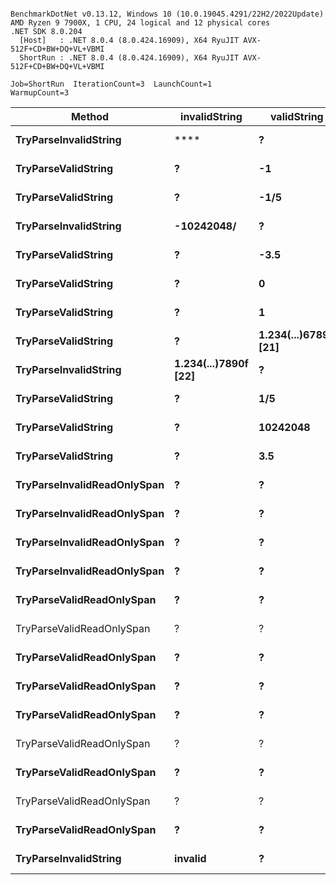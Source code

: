 ```

BenchmarkDotNet v0.13.12, Windows 10 (10.0.19045.4291/22H2/2022Update)
AMD Ryzen 9 7900X, 1 CPU, 24 logical and 12 physical cores
.NET SDK 8.0.204
  [Host]   : .NET 8.0.4 (8.0.424.16909), X64 RyuJIT AVX-512F+CD+BW+DQ+VL+VBMI
  ShortRun : .NET 8.0.4 (8.0.424.16909), X64 RyuJIT AVX-512F+CD+BW+DQ+VL+VBMI

Job=ShortRun  IterationCount=3  LaunchCount=1  
WarmupCount=3  

```
| Method                      | invalidString        | validString          | invalid  | valid    | Mean      | Error     | StdDev   | Gen0   | Allocated |
|---------------------------- |--------------------- |--------------------- |--------- |--------- |----------:|----------:|---------:|-------:|----------:|
| **TryParseInvalidString**       | ****                     | **?**                    | **?**        | **?**        |  **29.79 ns** |  **1.586 ns** | **0.087 ns** | **0.0081** |     **136 B** |
| **TryParseValidString**         | **?**                    | **-1**                   | **?**        | **?**        |  **59.58 ns** |  **1.655 ns** | **0.091 ns** | **0.0081** |     **136 B** |
| **TryParseValidString**         | **?**                    | **-1/5**                 | **?**        | **?**        | **100.34 ns** | **10.656 ns** | **0.584 ns** | **0.0181** |     **304 B** |
| **TryParseInvalidString**       | **-10242048/**           | **?**                    | **?**        | **?**        |  **87.61 ns** | **15.921 ns** | **0.873 ns** | **0.0172** |     **288 B** |
| **TryParseValidString**         | **?**                    | **-3.5**                 | **?**        | **?**        |  **79.25 ns** |  **7.358 ns** | **0.403 ns** | **0.0100** |     **168 B** |
| **TryParseValidString**         | **?**                    | **0**                    | **?**        | **?**        |  **56.23 ns** |  **2.869 ns** | **0.157 ns** | **0.0081** |     **136 B** |
| **TryParseValidString**         | **?**                    | **1**                    | **?**        | **?**        |  **60.12 ns** |  **3.006 ns** | **0.165 ns** | **0.0081** |     **136 B** |
| **TryParseValidString**         | **?**                    | **1.234(...)67890 [21]** | **?**        | **?**        | **300.63 ns** | **55.489 ns** | **3.042 ns** | **0.0257** |     **432 B** |
| **TryParseInvalidString**       | **1.234(...)7890f [22]** | **?**                    | **?**        | **?**        | **100.15 ns** | **10.868 ns** | **0.596 ns** | **0.0181** |     **304 B** |
| **TryParseValidString**         | **?**                    | **1/5**                  | **?**        | **?**        |  **96.92 ns** |  **2.996 ns** | **0.164 ns** | **0.0176** |     **296 B** |
| **TryParseValidString**         | **?**                    | **10242048**             | **?**        | **?**        |  **78.70 ns** |  **2.369 ns** | **0.130 ns** | **0.0081** |     **136 B** |
| **TryParseValidString**         | **?**                    | **3.5**                  | **?**        | **?**        |  **78.66 ns** | **13.180 ns** | **0.722 ns** | **0.0100** |     **168 B** |
| **TryParseInvalidReadOnlySpan** | **?**                    | **?**                    | **Char[0]**  | **?**        |  **38.01 ns** |  **6.839 ns** | **0.375 ns** | **0.0086** |     **144 B** |
| **TryParseInvalidReadOnlySpan** | **?**                    | **?**                    | **Char[10]** | **?**        |  **85.86 ns** |  **5.992 ns** | **0.328 ns** | **0.0148** |     **248 B** |
| **TryParseInvalidReadOnlySpan** | **?**                    | **?**                    | **Char[22]** | **?**        | **107.93 ns** | **17.865 ns** | **0.979 ns** | **0.0186** |     **312 B** |
| **TryParseInvalidReadOnlySpan** | **?**                    | **?**                    | **Char[7]**  | **?**        |  **41.22 ns** |  **7.284 ns** | **0.399 ns** | **0.0086** |     **144 B** |
| **TryParseValidReadOnlySpan**   | **?**                    | **?**                    | **?**        | **Char[1]**  |  **63.63 ns** |  **3.545 ns** | **0.194 ns** | **0.0086** |     **144 B** |
| TryParseValidReadOnlySpan   | ?                    | ?                    | ?        | Char[1]  |  60.39 ns |  2.563 ns | 0.141 ns | 0.0086 |     144 B |
| **TryParseValidReadOnlySpan**   | **?**                    | **?**                    | **?**        | **Char[21]** | **315.80 ns** | **24.460 ns** | **1.341 ns** | **0.0262** |     **440 B** |
| **TryParseValidReadOnlySpan**   | **?**                    | **?**                    | **?**        | **Char[2]**  |  **64.34 ns** |  **1.276 ns** | **0.070 ns** | **0.0086** |     **144 B** |
| **TryParseValidReadOnlySpan**   | **?**                    | **?**                    | **?**        | **Char[3]**  |  **83.33 ns** |  **2.917 ns** | **0.160 ns** | **0.0105** |     **176 B** |
| TryParseValidReadOnlySpan   | ?                    | ?                    | ?        | Char[3]  |  87.30 ns | 21.200 ns | 1.162 ns | 0.0148 |     248 B |
| **TryParseValidReadOnlySpan**   | **?**                    | **?**                    | **?**        | **Char[4]**  |  **93.25 ns** |  **8.730 ns** | **0.479 ns** | **0.0105** |     **176 B** |
| TryParseValidReadOnlySpan   | ?                    | ?                    | ?        | Char[4]  |  91.53 ns |  6.185 ns | 0.339 ns | 0.0148 |     248 B |
| **TryParseValidReadOnlySpan**   | **?**                    | **?**                    | **?**        | **Char[8]**  |  **86.49 ns** |  **6.839 ns** | **0.375 ns** | **0.0086** |     **144 B** |
| **TryParseInvalidString**       | **invalid**              | **?**                    | **?**        | **?**        |  **38.74 ns** |  **6.956 ns** | **0.381 ns** | **0.0081** |     **136 B** |
